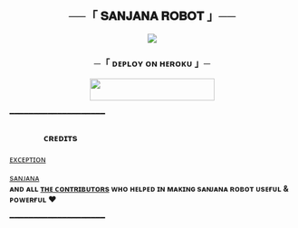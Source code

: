 <h2 align="center">
    ──「 𝐒𝐀𝐍𝐉𝐀𝐍𝐀 𝐑𝐎𝐁𝐎𝐓 」──
</h2>
<p align="center">
  <img src="https://graph.org/file/18026b167573a2e0b667d.jpg">
</p>

<h3 align="center">
    ─「 ᴅᴇᴩʟᴏʏ ᴏɴ ʜᴇʀᴏᴋᴜ 」─
</h3>

<p align="center"><a href="https://dashboard.heroku.com/new?template=https://github.com/Drstrangee83/SanjanaRobot"> <img src="https://img.shields.io/badge/Deploy%20On%20Heroku-black?style=for-the-badge&logo=heroku" width="220" height="38.45"/></a></p>


━━━━━━━━━━━━━━━━━━━━
### ㅤㅤㅤㅤᴄʀᴇᴅɪᴛs 
 [ ᴇxᴄᴇᴘᴛɪᴏɴ ](https://t.me/SexyExceptiom)

 [sᴀɴᴊᴀɴᴀ](https://telegram.me/SANJUxD)  
<b>ᴀɴᴅ ᴀʟʟ [ᴛʜᴇ ᴄᴏɴᴛʀɪʙᴜᴛᴏʀs](https://github.com/Drstrangee83/SanjanaRobot/graphs/contributors) ᴡʜᴏ ʜᴇʟᴩᴇᴅ ɪɴ ᴍᴀᴋɪɴɢ  sᴀɴᴊᴀɴᴀ ʀᴏʙᴏᴛ ᴜsᴇғᴜʟ & ᴩᴏᴡᴇʀғᴜʟ ❤️ </b>


━━━━━━━━━━━━━━━━━━━━
